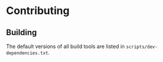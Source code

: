 # Contributing

## Building

The default versions of all build tools are listed in `scripts/dev-dependencies.txt`.
